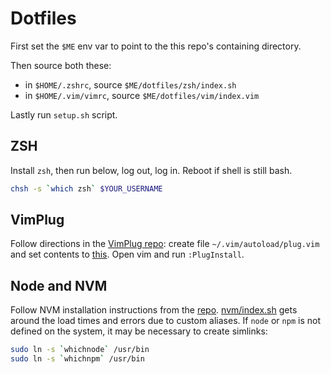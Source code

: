 # Dotfiles

First set the `$ME` env var to point to the this repo's containing directory.

Then source both these:

- in `$HOME/.zshrc`, source `$ME/dotfiles/zsh/index.sh`
- in `$HOME/.vim/vimrc`, source `$ME/dotfiles/vim/index.vim`

Lastly run `setup.sh` script.

## ZSH

Install `zsh`, then run below, log out, log in. Reboot if shell is still bash.

```sh
chsh -s `which zsh` $YOUR_USERNAME
```

## VimPlug

Follow directions in the [VimPlug repo](https://github.com/junegunn/vim-plug):
create file `~/.vim/autoload/plug.vim` and set contents to
[this](https://raw.githubusercontent.com/junegunn/vim-plug/master/plug.vim).
Open vim and run `:PlugInstall`.

## Node and NVM

Follow NVM installation instructions from the
[repo](https://github.com/nvm-sh/nvm). [nvm/index.sh](nvm/index.sh) gets around
the load times and errors due to custom aliases. If `node` or `npm` is not
defined on the system, it may be necessary to create simlinks:

```sh
sudo ln -s `whichnode` /usr/bin
sudo ln -s `whichnpm` /usr/bin
```

